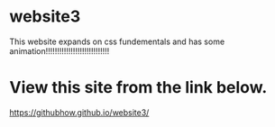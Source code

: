 # website3
This website expands on css fundementals and has some animation!!!!!!!!!!!!!!!!!!!!!!!!!!!!
# View this site from the link below.
https://githubhow.github.io/website3/